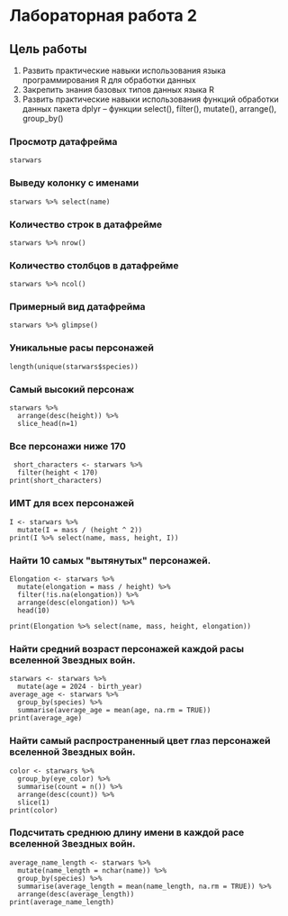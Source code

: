 # Лабораторная работа 2
## Цель работы
1. Развить практические навыки использования языка программирования R для
обработки данных
2. Закрепить знания базовых типов данных языка R
3. Развить практические навыки использования функций обработки данных пакета dplyr – функции select(), filter(), mutate(), arrange(), group_by()

### Просмотр датафрейма

```{r}
starwars
```
### Выведу колонку с именами

```{r}
starwars %>% select(name)
```
### Количество строк в датафрейме

```{r}
starwars %>% nrow()
```
### Количество столбцов в датафрейме

```{r}
starwars %>% ncol()
```
### Примерный вид датафрейма

```{r}
starwars %>% glimpse()
```
### Уникальные расы персонажей

```{r}
length(unique(starwars$species))
```
### Самый высокий персонаж

```{r}
starwars %>%
  arrange(desc(height)) %>%
  slice_head(n=1)

```
### Все персонажи ниже 170

```{r}
 short_characters <- starwars %>%
  filter(height < 170)
print(short_characters)
```

### ИМТ для всех персонажей

```{r}
I <- starwars %>%
  mutate(I = mass / (height ^ 2))
print(I %>% select(name, mass, height, I))
```
### Найти 10 самых "вытянутых" персонажей.

```{r}
Elongation <- starwars %>%
  mutate(elongation = mass / height) %>%
  filter(!is.na(elongation)) %>% 
  arrange(desc(elongation)) %>% 
  head(10)

print(Elongation %>% select(name, mass, height, elongation))
```

### Найти средний возраст персонажей каждой расы вселенной Звездных войн.

```{r}
starwars <- starwars %>%
  mutate(age = 2024 - birth_year)
average_age <- starwars %>%
  group_by(species) %>%
  summarise(average_age = mean(age, na.rm = TRUE))
print(average_age)
```

### Найти самый распространенный цвет глаз персонажей вселенной Звездных войн.

```{r}
color <- starwars %>%
  group_by(eye_color) %>%
  summarise(count = n()) %>%
  arrange(desc(count)) %>%
  slice(1)
print(color)
```
### Подсчитать среднюю длину имени в каждой расе вселенной Звездных войн.

```{r}
average_name_length <- starwars %>%
  mutate(name_length = nchar(name)) %>%  
  group_by(species) %>%
  summarise(average_length = mean(name_length, na.rm = TRUE)) %>%
  arrange(desc(average_length))
print(average_name_length)
```

